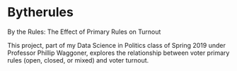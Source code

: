 # Bytherules
By the Rules: The Effect of Primary Rules on Turnout

This project, part of my Data Science in Politics class of Spring 2019 under Professor Phillip Waggoner, explores the relationship between voter primary rules (open, closed, or mixed) and voter turnout. 
